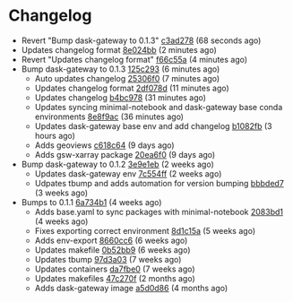 # Changelog
  - Revert "Bump dask-gateway to 0.1.3" [c3ad278](https://github.com/esgf-nimbus/nimbus/commit/c3ad278) (68 seconds ago)
  - Updates changelog format [8e024bb](https://github.com/esgf-nimbus/nimbus/commit/8e024bb) (2 minutes ago)
  - Revert "Updates changelog format" [f66c55a](https://github.com/esgf-nimbus/nimbus/commit/f66c55a) (4 minutes ago)
- Bump dask-gateway to 0.1.3 [125c293](https://github.com/esgf-nimbus/nimbus/commit/125c293) (6 minutes ago)
  - Auto updates changelog [25306f0](https://github.com/esgf-nimbus/nimbus/commit/25306f0) (7 minutes ago)
  - Updates changelog format [2df078d](https://github.com/esgf-nimbus/nimbus/commit/2df078d) (11 minutes ago)
  - Updates changelog [b4bc978](https://github.com/esgf-nimbus/nimbus/commit/b4bc978) (31 minutes ago)
  - Updates syncing minimal-notebook and dask-gateway base conda environments [8e8f9ac](https://github.com/esgf-nimbus/nimbus/commit/8e8f9ac) (36 minutes ago)
  - Updates dask-gateway base env and add changelog [b1082fb](https://github.com/esgf-nimbus/nimbus/commit/b1082fb) (3 hours ago)
  - Adds geoviews [c618c64](https://github.com/esgf-nimbus/nimbus/commit/c618c64) (9 days ago)
  - Adds gsw-xarray package [20ea6f0](https://github.com/esgf-nimbus/nimbus/commit/20ea6f0) (9 days ago)
- Bump dask-gateway to 0.1.2 [3e9e1eb](https://github.com/esgf-nimbus/nimbus/commit/3e9e1eb) (2 weeks ago)
  - Updates dask-gateway env [7c554ff](https://github.com/esgf-nimbus/nimbus/commit/7c554ff) (2 weeks ago)
  - Udpates tbump and adds automation for version bumping [bbbded7](https://github.com/esgf-nimbus/nimbus/commit/bbbded7) (3 weeks ago)
- Bumps to 0.1.1 [6a734b1](https://github.com/esgf-nimbus/nimbus/commit/6a734b1) (4 weeks ago)
  - Adds base.yaml to sync packages with minimal-notebook [2083bd1](https://github.com/esgf-nimbus/nimbus/commit/2083bd1) (4 weeks ago)
  - Fixes exporting correct environment [8d1c15a](https://github.com/esgf-nimbus/nimbus/commit/8d1c15a) (5 weeks ago)
  - Adds env-export [8660cc6](https://github.com/esgf-nimbus/nimbus/commit/8660cc6) (6 weeks ago)
  - Updates makefile [0b52bb9](https://github.com/esgf-nimbus/nimbus/commit/0b52bb9) (6 weeks ago)
  - Updates tbump [97d3a03](https://github.com/esgf-nimbus/nimbus/commit/97d3a03) (7 weeks ago)
  - Updates containers [da7fbe0](https://github.com/esgf-nimbus/nimbus/commit/da7fbe0) (7 weeks ago)
  - Updates makefiles [47c270f](https://github.com/esgf-nimbus/nimbus/commit/47c270f) (2 months ago)
  - Adds dask-gateway image [a5d0d86](https://github.com/esgf-nimbus/nimbus/commit/a5d0d86) (4 months ago)

